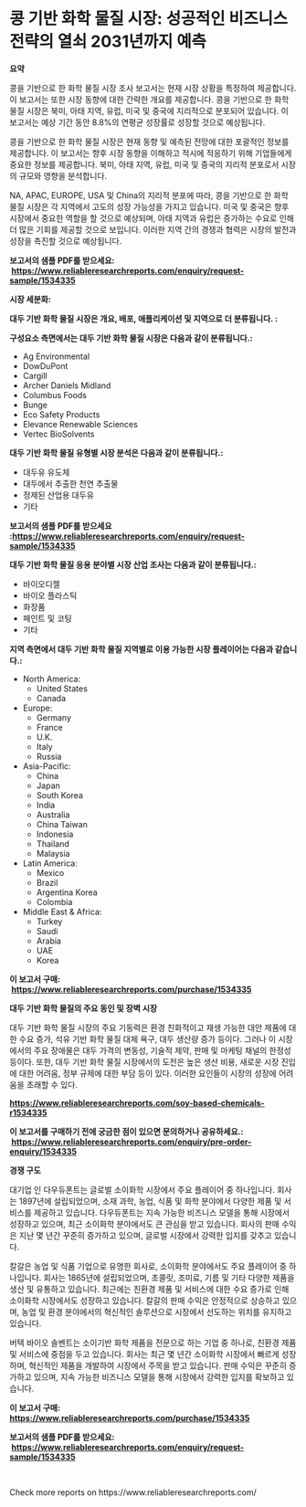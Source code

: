 <p><h1>콩 기반 화학 물질 시장: 성공적인 비즈니스 전략의 열쇠 2031년까지 예측</h1></p><p><strong>요약</strong></p>
<p><p>콩을 기반으로 한 화학 물질 시장 조사 보고서는 현재 시장 상황을 특정하여 제공합니다. 이 보고서는 또한 시장 동향에 대한 간략한 개요를 제공합니다. 콩을 기반으로 한 화학 물질 시장은 북미, 아태 지역, 유럽, 미국 및 중국에 지리적으로 분포되어 있습니다. 이 보고서는 예상 기간 동안 8.8%의 연평균 성장률로 성장할 것으로 예상됩니다.</p><p>콩을 기반으로 한 화학 물질 시장은 현재 동향 및 예측된 전망에 대한 포괄적인 정보를 제공합니다. 이 보고서는 향후 시장 동향을 이해하고 적시에 적응하기 위해 기업들에게 중요한 정보를 제공합니다. 북미, 아태 지역, 유럽, 미국 및 중국의 지리적 분포로서 시장의 규모와 영향을 분석합니다.</p><p>NA, APAC, EUROPE, USA 및 China의 지리적 분포에 따라, 콩을 기반으로 한 화학 물질 시장은 각 지역에서 고도의 성장 가능성을 가지고 있습니다. 미국 및 중국은 향후 시장에서 중요한 역할을 할 것으로 예상되며, 아태 지역과 유럽은 증가하는 수요로 인해 더 많은 기회를 제공할 것으로 보입니다. 이러한 지역 간의 경쟁과 협력은 시장의 발전과 성장을 촉진할 것으로 예상됩니다.</p></p>
<p><strong>보고서의 샘플 PDF를 받으세요: &nbsp;<a href="https://www.reliableresearchreports.com/enquiry/request-sample/1534335">https://www.reliableresearchreports.com/enquiry/request-sample/1534335</a></strong></p>
<p><strong>시장 세분화:</strong></p>
<p><strong> 대두 기반 화학 물질 시장은 개요, 배포, 애플리케이션 및 지역으로 더 분류됩니다. :</strong></p>
<p><strong>구성요소 측면에서는 대두 기반 화학 물질 시장은 다음과 같이 분류됩니다.:</strong></p>
<p><ul><li>Ag Environmental</li><li>DowDuPont</li><li>Cargill</li><li>Archer Daniels Midland</li><li>Columbus Foods</li><li>Bunge</li><li>Eco Safety Products</li><li>Elevance Renewable Sciences</li><li>Vertec BioSolvents</li></ul></p>
<p><strong> 대두 기반 화학 물질 유형별 시장 분석은 다음과 같이 분류됩니다.:</strong></p>
<p><ul><li>대두유 유도체</li><li>대두에서 추출한 천연 추출물</li><li>정제된 산업용 대두유</li><li>기타</li></ul></p>
<p><strong>보고서의 샘플 PDF를 받으세요 :<a href="https://www.reliableresearchreports.com/enquiry/request-sample/1534335">https://www.reliableresearchreports.com/enquiry/request-sample/1534335</a></strong></p>
<p><strong> 대두 기반 화학 물질 응용 분야별 시장 산업 조사는 다음과 같이 분류됩니다.:</strong></p>
<p><ul><li>바이오디젤</li><li>바이오 플라스틱</li><li>화장품</li><li>페인트 및 코팅</li><li>기타</li></ul></p>
<p><strong>지역 측면에서 대두 기반 화학 물질 지역별로 이용 가능한 시장 플레이어는 다음과 같습니다.:</strong></p>
<p><ul>
    <li>
        North America:
        <ul>
            <li>United States</li>
            <li>Canada</li>
        </ul>
    </li>
    <li>
        Europe:
        <ul>
            <li>Germany</li>
            <li>France</li>
            <li>U.K.</li>
            <li>Italy</li>
            <li>Russia</li>
        </ul>
    </li>
    <li>
        Asia-Pacific:
        <ul>
            <li>China</li>
            <li>Japan</li>
            <li>South Korea</li>
            <li>India</li>
            <li>Australia</li>
            <li>China Taiwan</li>
            <li>Indonesia</li>
            <li>Thailand</li>
            <li>Malaysia</li>
        </ul>
    </li>
    <li>
        Latin America:
        <ul>
            <li>Mexico</li>
            <li>Brazil</li>
            <li>Argentina Korea</li>
            <li>Colombia</li>
        </ul>
    </li>
    <li>
        Middle East & Africa:
        <ul>
            <li>Turkey</li>
            <li>Saudi</li>
            <li>Arabia</li>
            <li>UAE</li>
            <li>Korea</li>
        </ul>
    </li>
    </ul></p>
<p><strong>이 보고서 구매: &nbsp;<a href="https://www.reliableresearchreports.com/purchase/1534335">https://www.reliableresearchreports.com/purchase/1534335</a></strong></p>
<p><strong>대두 기반 화학 물질의 주요 동인 및 장벽 시장</strong></p>
<p><p>대두 기반 화학 물질 시장의 주요 기동력은 환경 친화적이고 재생 가능한 대안 제품에 대한 수요 증가, 석유 기반 화학 물질 대체 욕구, 대두 생산량 증가 등이다. 그러나 이 시장에서의 주요 장애물은 대두 가격의 변동성, 기술적 제약, 판매 및 마케팅 채널의 한정성 등이다. 또한, 대두 기반 화학 물질 시장에서의 도전은 높은 생산 비용, 새로운 시장 진입에 대한 어려움, 정부 규제에 대한 부담 등이 있다. 이러한 요인들이 시장의 성장에 어려움을 초래할 수 있다.</p></p>
<p><strong><a href="https://www.reliableresearchreports.com/soy-based-chemicals-r1534335">https://www.reliableresearchreports.com/soy-based-chemicals-r1534335</a></strong></p>
<p><strong>이 보고서를 구매하기 전에 궁금한 점이 있으면 문의하거나 공유하세요.: &nbsp;<a href="https://www.reliableresearchreports.com/enquiry/pre-order-enquiry/1534335">https://www.reliableresearchreports.com/enquiry/pre-order-enquiry/1534335</a></strong></p>
<p><strong>경쟁 구도</strong></p>
<p><p>대기업 인 다우듀폰트는 글로벌 소이화학 시장에서 주요 플레이어 중 하나입니다. 회사는 1897년에 설립되었으며, 소재 과학, 농업, 식품 및 화학 분야에서 다양한 제품 및 서비스를 제공하고 있습니다. 다우듀폰트는 지속 가능한 비즈니스 모델을 통해 시장에서 성장하고 있으며, 최근 소이화학 분야에서도 큰 관심을 받고 있습니다. 회사의 판매 수익은 지난 몇 년간 꾸준히 증가하고 있으며, 글로벌 시장에서 강력한 입지를 갖추고 있습니다.</p><p>칼갈은 농업 및 식품 기업으로 유명한 회사로, 소이화학 분야에서도 주요 플레이어 중 하나입니다. 회사는 1865년에 설립되었으며, 초콜릿, 조미료, 기름 및 기타 다양한 제품을 생산 및 유통하고 있습니다. 최근에는 친환경 제품 및 서비스에 대한 수요 증가로 인해 소이화학 시장에서도 성장하고 있습니다. 칼갈의 판매 수익은 안정적으로 상승하고 있으며, 농업 및 환경 분야에서의 혁신적인 솔루션으로 시장에서 선도하는 위치를 유지하고 있습니다.</p><p>버텍 바이오 솔벤트는 소이기반 화학 제품을 전문으로 하는 기업 중 하나로, 친환경 제품 및 서비스에 중점을 두고 있습니다. 회사는 최근 몇 년간 소이화학 시장에서 빠르게 성장하며, 혁신적인 제품을 개발하여 시장에서 주목을 받고 있습니다. 판매 수익은 꾸준히 증가하고 있으며, 지속 가능한 비즈니스 모델을 통해 시장에서 강력한 입지를 확보하고 있습니다.</p></p>
<p><strong>이 보고서 구매: &nbsp; <a href="https://www.reliableresearchreports.com/purchase/1534335">https://www.reliableresearchreports.com/purchase/1534335</a></strong></p>
<p><strong>보고서의 샘플 PDF를 받으세요: &nbsp;<a href="https://www.reliableresearchreports.com/enquiry/request-sample/1534335">https://www.reliableresearchreports.com/enquiry/request-sample/1534335</a></strong><strong></strong></p>
<p>&nbsp;</p>
<p>Check more reports on https://www.reliableresearchreports.com/</p>